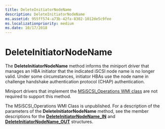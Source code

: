 ```yaml
---
title: DeleteInitiatorNodeName
description: DeleteInitiatorNodeName
ms.assetid: 955ff574-a73b-42fa-8302-1012de5c9fee
ms.localizationpriority: medium
ms.date: 10/17/2018
---
```


# DeleteInitiatorNodeName


The **DeleteInitiatorNodeName** method informs the miniport driver that manages an HBA initiator that the indicated iSCSI node name is no longer valid. Under some circumstances, initiator HBAs use the node name in challenge handshake authentication protocol (CHAP) authentication.

Miniport drivers that implement the [MSiSCSI\_Operations WMI class](msiscsi-operations-wmi-class.md) are not required to support this method.

The MSiSCSI\_Operations WMI Class is unpublished. For a description of the parameters of the **DeleteInitiatorNodeName** method, see the member descriptions for the [**DeleteInitiatorNodeName\_IN**](https://msdn.microsoft.com/library/windows/hardware/ff552505) and [**DeleteInitiatorNodeName\_OUT**](https://msdn.microsoft.com/library/windows/hardware/ff552506) structures.

 

 





